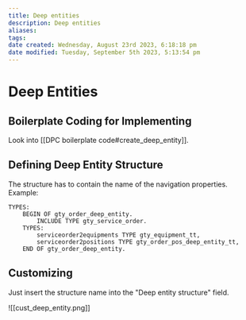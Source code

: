 ```yaml
---
title: Deep entities
description: Deep entities
aliases: 
tags: 
date created: Wednesday, August 23rd 2023, 6:18:18 pm
date modified: Tuesday, September 5th 2023, 5:13:54 pm
---
```

# Deep Entities

## Boilerplate Coding for Implementing

Look into [[DPC boilerplate code#create_deep_entity]].

## Defining Deep Entity Structure

The structure has to contain the name of the navigation properties.
Example:

```abap
TYPES:
	BEGIN OF gty_order_deep_entity.
		INCLUDE TYPE gty_service_order.
	TYPES:
		serviceorder2equipments TYPE gty_equipment_tt,
		serviceorder2positions TYPE gty_order_pos_deep_entity_tt,
	END OF gty_order_deep_entity.
```

## Customizing

Just insert the structure name into the "Deep entity structure" field.

![[cust_deep_entity.png]]

